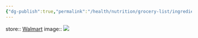 ```yaml
---
{"dg-publish":true,"permalink":"/health/nutrition/grocery-list/ingredients/proteins/chorizo/","created":"","updated":""}
---
```



store:: [Walmart](https://www.walmart.com/ip/Cacique-Pork-Chorizo-Sausage-9-oz-Roll/11027816)
image:: ![](https://i5.walmartimages.com/asr/f607714f-944c-4c55-823e-72a2936476f0.7e4c8e434f1595eef75dfe90c425aeba.jpeg?odnHeight=612&odnWidth=612&odnBg=FFFFFF)
